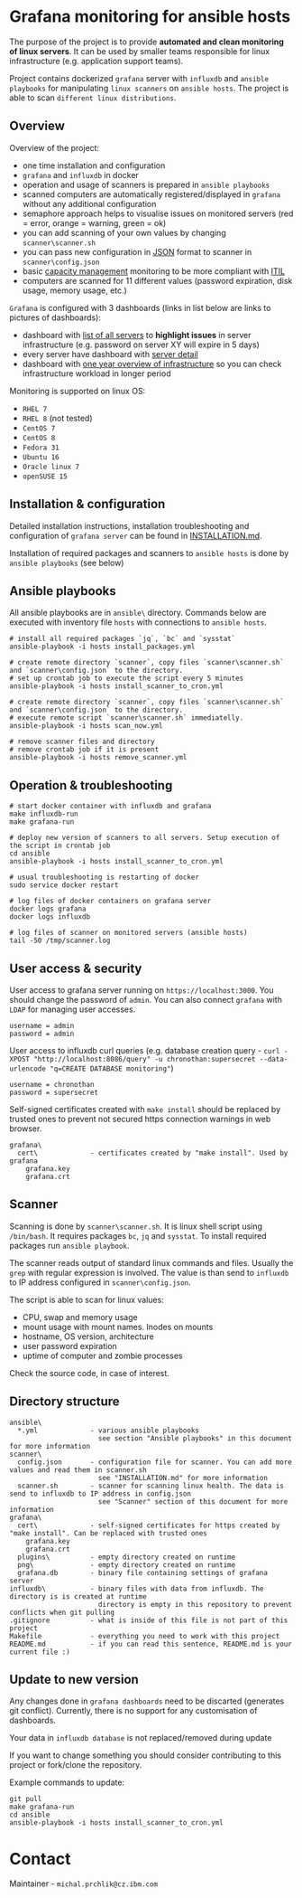 # Grafana monitoring for ansible hosts

The purpose of the project is to provide **automated and clean monitoring of linux servers**. It can be used by smaller teams responsible for linux infrastructure (e.g. application support teams). 

Project contains dockerized `grafana` server with `influxdb` and `ansible playbooks` for manipulating `linux scanners` on `ansible hosts`. The project is able to scan `different linux distributions`.

## Overview

Overview of the project:
- one time installation and configuration
- `grafana` and `influxdb` in docker
- operation and usage of scanners is prepared in `ansible playbooks`
- scanned computers are automatically registered/displayed in `grafana` without any additional configuration
- semaphore approach helps to visualise issues on monitored servers (red = error, orange = warning, green = ok)
- you can add scanning of your own values by changing `scanner\scanner.sh`
- you can pass new configuration in [JSON](https://www.json.org/) format to scanner in `scanner\config.json`
- basic [capacity management](https://en.wikipedia.org/wiki/Capacity_management) monitoring to be more compliant with [ITIL](https://en.wikipedia.org/wiki/ITIL)   
- computers are scanned for 11 different values (password expiration, disk usage, memory usage, etc.) 

`Grafana` is configured with 3 dashboards (links in list below are links to pictures of dashboards):
- dashboard with [list of all servers](images/server_overview.png) to **highlight issues** in server infrastructure (e.g. password on server XY will expire in 5 days)
- every server have dashboard with [server detail](images/server_detail.png)
- dashboard with [one year overview of infrastructure](images/server_big_picture.png) so you can check infrastructure workload in longer period

Monitoring is supported on linux OS:
- `RHEL 7`
- `RHEL 8` (not tested)
- `CentOS 7`
- `CentOS 8`
- `Fedora 31`
- `Ubuntu 16`
- `Oracle linux 7`
- `openSUSE 15`

## Installation & configuration

Detailed installation instructions, installation troubleshooting and configuration of `grafana server` can be found in [INSTALLATION.md](INSTALLATION.md).  

Installation of required packages and scanners to `ansible hosts` is done by `ansible playbooks` (see below)

## Ansible playbooks

All ansible playbooks are in `ansible\` directory. Commands below are executed with inventory file `hosts` with connections to `ansible hosts`.

```
# install all required packages `jq`, `bc` and `sysstat`
ansible-playbook -i hosts install_packages.yml

# create remote directory `scanner`, copy files `scanner\scanner.sh` and `scanner\config.json` to the directory. 
# set up crontab job to execute the script every 5 minutes
ansible-playbook -i hosts install_scanner_to_cron.yml

# create remote directory `scanner`, copy files `scanner\scanner.sh` and `scanner\config.json` to the directory.
# execute remote script `scanner\scanner.sh` immediatelly. 
ansible-playbook -i hosts scan_now.yml

# remove scanner files and directory
# remove crontab job if it is present
ansible-playbook -i hosts remove_scanner.yml
```

## Operation & troubleshooting

```
# start docker container with influxdb and grafana
make influxdb-run
make grafana-run

# deploy new version of scanners to all servers. Setup execution of the script in crontab job
cd ansible
ansible-playbook -i hosts install_scanner_to_cron.yml

# usual troubleshooting is restarting of docker
sudo service docker restart

# log files of docker containers on grafana server
docker logs grafana
docker logs influxdb

# log files of scanner on monitored servers (ansible hosts)
tail -50 /tmp/scanner.log
```


## User access & security

User access to grafana server running on `https://localhost:3000`. You should change the password of `admin`. You can also connect `grafana` with `LDAP` for managing user accesses.

```
username = admin
password = admin
```

User access to influxdb curl queries (e.g. database creation query - `curl -XPOST "http://localhost:8086/query" -u chronothan:supersecret --data-urlencode "q=CREATE DATABASE monitoring"`)

```
username = chronothan
password = supersecret
```

Self-signed certificates created with `make install` should be replaced by trusted ones to prevent not secured https connection warnings in web browser. 

```
grafana\
  cert\             - certificates created by "make install". Used by grafana 
    grafana.key
    grafana.crt 
```

## Scanner

Scanning is done by `scanner\scanner.sh`. It is linux shell script using `/bin/bash`. It requires packages `bc`, `jq` and `sysstat`. To install required packages run `ansible playbook`.  

The scanner reads output of standard linux commands and files. Usually the `grep` with regular expression is involved. The value is than send to `influxdb` to IP address configured in `scanner\config.json`.

The script is able to scan for linux values:  
- CPU, swap and memory usage
- mount usage with mount names. Inodes on mounts 
- hostname, OS version, architecture
- user password expiration
- uptime of computer and zombie processes

Check the source code, in case of interest.

## Directory structure

```
ansible\
  *.yml             - various ansible playbooks
                      see section "Ansible playbooks" in this document for more information 
scanner\
  config.json       - configuration file for scanner. You can add more values and read them in scanner.sh
                      see "INSTALLATION.md" for more information
  scanner.sh        - scanner for scanning linux health. The data is send to influxdb to IP address in config.json
                      see "Scanner" section of this document for more information
grafana\
  cert\             - self-signed certificates for https created by "make install". Can be replaced with trusted ones  
    grafana.key
    grafana.crt
  plugins\          - empty directory created on runtime
  png\              - empty directory created on runtime
  grafana.db        - binary file containing settings of grafana server
influxdb\           - binary files with data from influxdb. The directory is is created at runtime
                      directory is empty in this repository to prevent conflicts when git pulling
.gitignore          - what is inside of this file is not part of this project
Makefile            - everything you need to work with this project
README.md           - if you can read this sentence, README.md is your current file :) 
```

## Update to new version

Any changes done in `grafana dashboards` need to be discarted (generates git conflict). Currently, there is no support for any customisation of dashboards.

Your data in `influxdb database` is not replaced/removed during update

If you want to change something you should consider contributing to this project or fork/clone the repository. 

Example commands to update:

```
git pull
make grafana-run
cd ansible
ansible-playbook -i hosts install_scanner_to_cron.yml
```

# Contact

Maintainer - `michal.prchlik@cz.ibm.com`
